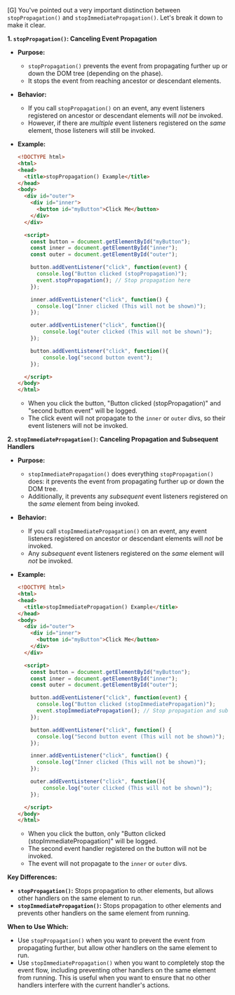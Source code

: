 [G] You've pointed out a very important distinction between `stopPropagation()` and `stopImmediatePropagation()`. Let's break it down to make it clear.

**1. `stopPropagation()`: Canceling Event Propagation**

* **Purpose:**
    * `stopPropagation()` prevents the event from propagating further up or down the DOM tree (depending on the phase).
    * It stops the event from reaching ancestor or descendant elements.

* **Behavior:**
    * If you call `stopPropagation()` on an event, any event listeners registered on ancestor or descendant elements will *not* be invoked.
    * However, if there are *multiple* event listeners registered on the *same* element, those listeners will still be invoked.

* **Example:**

    ```html
    <!DOCTYPE html>
    <html>
    <head>
      <title>stopPropagation() Example</title>
    </head>
    <body>
      <div id="outer">
        <div id="inner">
          <button id="myButton">Click Me</button>
        </div>
      </div>

      <script>
        const button = document.getElementById("myButton");
        const inner = document.getElementById("inner");
        const outer = document.getElementById("outer");

        button.addEventListener("click", function(event) {
          console.log("Button clicked (stopPropagation)");
          event.stopPropagation(); // Stop propagation here
        });

        inner.addEventListener("click", function() {
          console.log("Inner clicked (This will not be shown)");
        });

        outer.addEventListener("click", function(){
            console.log("outer clicked (This will not be shown)");
        });

        button.addEventListener("click", function(){
            console.log("second button event");
        });

      </script>
    </body>
    </html>
    ```

    * When you click the button, "Button clicked (stopPropagation)" and "second button event" will be logged.
    * The click event will not propagate to the `inner` or `outer` divs, so their event listeners will not be invoked.

**2. `stopImmediatePropagation()`: Canceling Propagation and Subsequent Handlers**

* **Purpose:**
    * `stopImmediatePropagation()` does everything `stopPropagation()` does: it prevents the event from propagating further up or down the DOM tree.
    * Additionally, it prevents any *subsequent* event listeners registered on the *same* element from being invoked.

* **Behavior:**
    * If you call `stopImmediatePropagation()` on an event, any event listeners registered on ancestor or descendant elements will *not* be invoked.
    * Any *subsequent* event listeners registered on the *same* element will *not* be invoked.

* **Example:**

    ```html
    <!DOCTYPE html>
    <html>
    <head>
      <title>stopImmediatePropagation() Example</title>
    </head>
    <body>
      <div id="outer">
        <div id="inner">
          <button id="myButton">Click Me</button>
        </div>
      </div>

      <script>
        const button = document.getElementById("myButton");
        const inner = document.getElementById("inner");
        const outer = document.getElementById("outer");

        button.addEventListener("click", function(event) {
          console.log("Button clicked (stopImmediatePropagation)");
          event.stopImmediatePropagation(); // Stop propagation and subsequent handlers
        });

        button.addEventListener("click", function() {
          console.log("Second button event (This will not be shown)");
        });

        inner.addEventListener("click", function() {
          console.log("Inner clicked (This will not be shown)");
        });

        outer.addEventListener("click", function(){
            console.log("outer clicked (This will not be shown)");
        });

      </script>
    </body>
    </html>
    ```

    * When you click the button, only "Button clicked (stopImmediatePropagation)" will be logged.
    * The second event handler registered on the button will not be invoked.
    * The event will not propagate to the `inner` or `outer` divs.

**Key Differences:**

* **`stopPropagation()`:** Stops propagation to other elements, but allows other handlers on the same element to run.
* **`stopImmediatePropagation()`:** Stops propagation to other elements and prevents other handlers on the same element from running.

**When to Use Which:**

* Use `stopPropagation()` when you want to prevent the event from propagating further, but allow other handlers on the same element to run.
* Use `stopImmediatePropagation()` when you want to completely stop the event flow, including preventing other handlers on the same element from running. This is useful when you want to ensure that no other handlers interfere with the current handler's actions.
